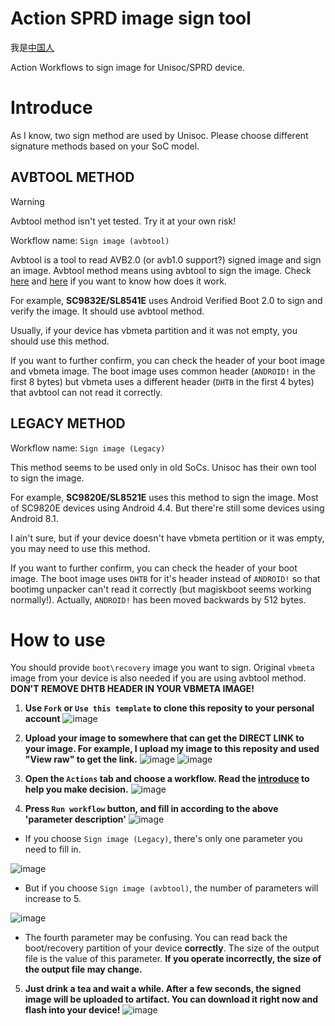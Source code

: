 # Action SPRD image sign tool

我是[中国人](README-ZH.md)

Action Workflows to sign image for Unisoc/SPRD device.

# Introduce

As I know, two sign method are used by Unisoc. Please choose different signature methods based on your SoC model.

## AVBTOOL METHOD

> [!Warning]
> Avbtool method isn't yet tested. Try it at your own risk!

Workflow name: `Sign image (avbtool)`

Avbtool is a tool to read AVB2.0 (or avb1.0 support?) signed image and sign an image. Avbtool method means using avbtool to sign the image. Check [here](https://www.hovatek.com/forum/thread-32664.html) and [here](https://www.hovatek.com/forum/thread-32674.html) if you want to know how does it work.

For example, **SC9832E/SL8541E** uses Android Verified Boot 2.0 to sign and verify the image. It should use avbtool method.

Usually, if your device has vbmeta partition and it was not empty, you should use this method.

If you want to further confirm, you can check the header of your boot image and vbmeta image. The boot image uses common header (`ANDROID!` in the first 8 bytes) but vbmeta uses a different header (`DHTB` in the first 4 bytes) that avbtool can not read it correctly. 

## LEGACY METHOD

Workflow name: `Sign image (Legacy)`

This method seems to be used only in old SoCs. Unisoc has their own tool to sign the image.

For example, **SC9820E/SL8521E** uses this method to sign the image. Most of SC9820E devices using Android 4.4. But there're still some devices using Android 8.1.

I ain't sure, but if your device doesn't have vbmeta pertition or it was empty, you may need to use this method.

If you want to further confirm, you can check the header of your boot image. The boot image uses `DHTB` for it's header instead of `ANDROID!` so that bootimg unpacker can't read it correctly (but magiskboot seems working normally!). Actually, `ANDROID!` has been moved backwards by 512 bytes.

# How to use

You should provide `boot\recovery` image you want to sign. Original `vbmeta` image from your device is also needed if you are using avbtool method. **DON'T REMOVE DHTB HEADER IN YOUR VBMETA IMAGE!**

1. **Use `Fork` or `Use this template` to clone this reposity to your personal account**
![image](.res/1.png)

2. **Upload your image to somewhere that can get the **DIRECT LINK** to your image. For example, I upload my image to this reposity and used "View raw" to get the link.**
![image](.res/2.png)
![image](.res/3.png)

3. **Open the `Actions` tab and choose a workflow. Read the [introduce](#introduce) to help you make decision.**
![image](.res/4.png)

4. **Press `Run workflow` button, and fill in according to the above 'parameter description'**
![image](.res/5.png)

- If you choose `Sign image (Legacy)`, there's only one parameter you need to fill in.

![image](.res/6.png)

- But if you choose `Sign image (avbtool)`, the number of parameters will increase to 5.

![image](.res/7.png)

- The fourth parameter may be confusing. You can read back the boot/recovery partition of your device **correctly**. The size of the output file is the value of this parameter. **If you operate incorrectly, the size of the output file may change.**

5. **Just drink a tea and wait a while. After a few seconds, the signed image will be uploaded to artifact. You can download it right now and flash into your device!**
![image](.res/8.png)
